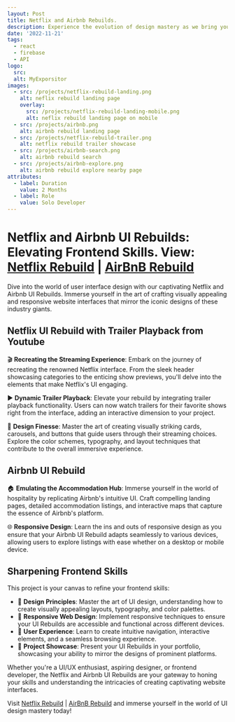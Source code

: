 ```yaml
---
layout: Post
title: Netflix and Airbnb Rebuilds.
description: Experience the evolution of design mastery as we bring you the Netflix and Airbnb UI rebuilds. Immerse yourself in the world of user interface design as we meticulously recreate the captivating interfaces of these industry giants. From Netflix's sleek streaming experience to Airbnb's intuitive accommodation hub, our projects showcase the power of responsive design, captivating visuals, and interactive elements. Elevate your frontend skills and explore the art of UI design with our dynamic recreations that pay homage to the best in the business
date: '2022-11-21'
tags:
  - react
  - firebase
  - API
logo:
  src:
  alt: MyExporsitor
images:
  - src: /projects/netflix-rebuild-landing.png
    alt: neflix rebuild landing page
    overlay:
      src: /projects/netflix-rebuild-landing-mobile.png
      alt: neflix rebuild landing page on mobile
  - src: /projects/airbnb.png
    alt: airbnb rebuild landing page
  - src: /projects/netflix-rebuild-trailer.png
    alt: netflix rebuild trailer showcase
  - src: /projects/airbnb-search.png
    alt: airbnb rebuild search
  - src: /projects/airbnb-explore.png
    alt: airbnb rebuild explore nearby page
attributes:
  - label: Duration
    value: 2 Months
  - label: Role
    value: Solo Developer
---
```


# Netflix and Airbnb UI Rebuilds: Elevating Frontend Skills. View: [Netflix Rebuild](https://netflix-clone-743e0.web.app/) | [AirBnB Rebuild](https://air-bnb-clone-4b0bd.web.app/)

Dive into the world of user interface design with our captivating Netflix and Airbnb UI Rebuilds. Immerse yourself in the art of crafting visually appealing and responsive website interfaces that mirror the iconic designs of these industry giants.

## Netflix UI Rebuild with Trailer Playback from Youtube

🎬 **Recreating the Streaming Experience**: Embark on the journey of recreating the renowned Netflix interface. From the sleek header showcasing categories to the enticing show previews, you'll delve into the elements that make Netflix's UI engaging.

▶️ **Dynamic Trailer Playback**: Elevate your rebuild by integrating trailer playback functionality. Users can now watch trailers for their favorite shows right from the interface, adding an interactive dimension to your project.

🎨 **Design Finesse**: Master the art of creating visually striking cards, carousels, and buttons that guide users through their streaming choices. Explore the color schemes, typography, and layout techniques that contribute to the overall immersive experience.

## Airbnb UI Rebuild

🏠 **Emulating the Accommodation Hub**: Immerse yourself in the world of hospitality by replicating Airbnb's intuitive UI. Craft compelling landing pages, detailed accommodation listings, and interactive maps that capture the essence of Airbnb's platform.

🌐 **Responsive Design**: Learn the ins and outs of responsive design as you ensure that your Airbnb UI Rebuild adapts seamlessly to various devices, allowing users to explore listings with ease whether on a desktop or mobile device.

## Sharpening Frontend Skills

This project is your canvas to refine your frontend skills:

- 🎨 **Design Principles**: Master the art of UI design, understanding how to create visually appealing layouts, typography, and color palettes.
- 📱 **Responsive Web Design**: Implement responsive techniques to ensure your UI Rebuilds are accessible and functional across different devices.
- 🚀 **User Experience**: Learn to create intuitive navigation, interactive elements, and a seamless browsing experience.
- 🎉 **Project Showcase**: Present your UI Rebuilds in your portfolio, showcasing your ability to mirror the designs of prominent platforms.

Whether you're a UI/UX enthusiast, aspiring designer, or frontend developer, the Netflix and Airbnb UI Rebuilds are your gateway to honing your skills and understanding the intricacies of creating captivating website interfaces.

Visit [Netflix Rebuild](https://netflix-clone-743e0.web.app/) | [AirBnB Rebuild](https://air-bnb-clone-4b0bd.web.app/) and immerse yourself in the world of UI design mastery today!
